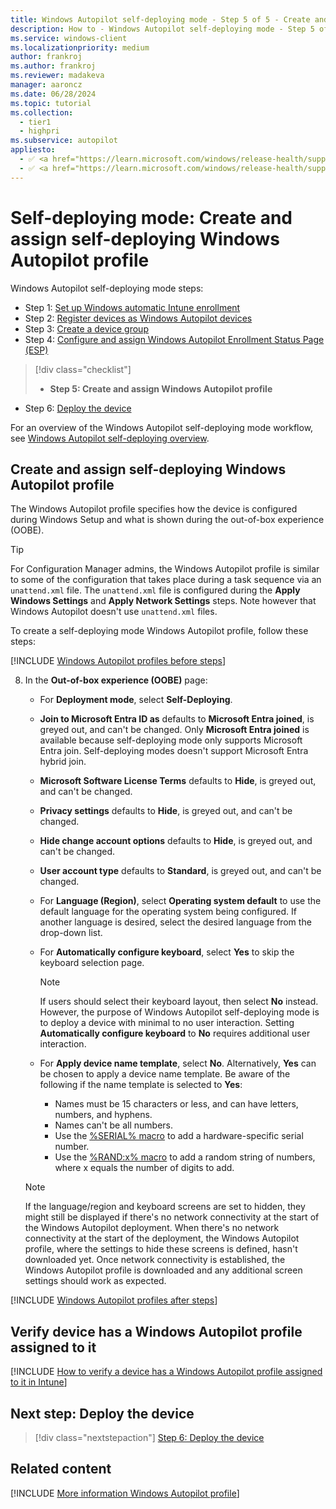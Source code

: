 ```yaml
---
title: Windows Autopilot self-deploying mode - Step 5 of 5 - Create and assign self-deploying mode Windows Autopilot profile
description: How to - Windows Autopilot self-deploying mode - Step 5 of 5 - Create and assign self-deploying mode Windows Autopilot profile.
ms.service: windows-client
ms.localizationpriority: medium
author: frankroj
ms.author: frankroj
ms.reviewer: madakeva
manager: aaroncz
ms.date: 06/28/2024
ms.topic: tutorial
ms.collection:
  - tier1
  - highpri
ms.subservice: autopilot
appliesto:
  - ✅ <a href="https://learn.microsoft.com/windows/release-health/supported-versions-windows-client" target="_blank">Windows 11</a>
  - ✅ <a href="https://learn.microsoft.com/windows/release-health/supported-versions-windows-client" target="_blank">Windows 10</a>
---
```


# Self-deploying mode: Create and assign self-deploying Windows Autopilot profile

Windows Autopilot self-deploying mode steps:

- Step 1: [Set up Windows automatic Intune enrollment](self-deploying-automatic-enrollment.md)
- Step 2: [Register devices as Windows Autopilot devices](self-deploying-register-device.md)
- Step 3: [Create a device group](self-deploying-device-group.md)
- Step 4: [Configure and assign Windows Autopilot Enrollment Status Page (ESP)](self-deploying-esp.md)

> [!div class="checklist"]
>
> - **Step 5: Create and assign Windows Autopilot profile**

- Step 6: [Deploy the device](self-deploying-deploy-device.md)

For an overview of the Windows Autopilot self-deploying mode workflow, see [Windows Autopilot self-deploying overview](self-deploying-workflow.md#workflow).

## Create and assign self-deploying Windows Autopilot profile

The Windows Autopilot profile specifies how the device is configured during Windows Setup and what is shown during the out-of-box experience (OOBE).

> [!TIP]
>
> For Configuration Manager admins, the Windows Autopilot profile is similar to some of the configuration that takes place during a task sequence via an `unattend.xml` file. The `unattend.xml` file is configured during the **Apply Windows Settings** and **Apply Network Settings** steps. Note however that Windows Autopilot doesn't use `unattend.xml` files.

To create a self-deploying mode Windows Autopilot profile, follow these steps:

[!INCLUDE [Windows Autopilot profiles before steps](../includes/autopilot-profile-steps-before.md)]

8. In the **Out-of-box experience (OOBE)** page:

      - For **Deployment mode**, select **Self-Deploying**.

      - **Join to Microsoft Entra ID as** defaults to **Microsoft Entra joined**, is greyed out, and can't be changed. Only **Microsoft Entra joined** is available because self-deploying mode only supports Microsoft Entra join. Self-deploying modes doesn't support Microsoft Entra hybrid join.

      - **Microsoft Software License Terms** defaults to **Hide**, is greyed out, and can't be changed.

      - **Privacy settings** defaults to **Hide**, is greyed out, and can't be changed.

      - **Hide change account options** defaults to **Hide**, is greyed out, and can't be changed.

      - **User account type**  defaults to **Standard**, is greyed out, and can't be changed.

      - For **Language (Region)**, select **Operating system default** to use the default language for the operating system being configured. If another language is desired, select the desired language from the drop-down list.

      - For **Automatically configure keyboard**, select **Yes** to skip the keyboard selection page.

        > [!NOTE]
        >
        > If users should select their keyboard layout, then select **No** instead. However, the purpose of Windows Autopilot self-deploying mode is to deploy a device with minimal to no user interaction. Setting **Automatically configure keyboard** to **No** requires additional user interaction.

      - For **Apply device name template**, select **No**. Alternatively, **Yes** can be chosen to apply a device name template. Be aware of the following if the name template is selected to **Yes**:

        - Names must be 15 characters or less, and can have letters, numbers, and hyphens.
        - Names can't be all numbers.
        - Use the [%SERIAL% macro](/windows/client-management/mdm/accounts-csp) to add a hardware-specific serial number.
        - Use the [%RAND:x% macro](/windows/client-management/mdm/accounts-csp) to add a random string of numbers, where x equals the number of digits to add.

      > [!NOTE]
      >
      > If the language/region and keyboard screens are set to hidden, they might still be displayed if there's no network connectivity at the start of the Windows Autopilot deployment. When there's no network connectivity at the start of the deployment, the Windows Autopilot profile, where the settings to hide these screens is defined, hasn't downloaded yet. Once network connectivity is established, the Windows Autopilot profile is downloaded and any additional screen settings should work as expected.

[!INCLUDE [Windows Autopilot profiles after steps](../includes/autopilot-profile-steps-after.md)]

## Verify device has a Windows Autopilot profile assigned to it

[!INCLUDE [How to verify a device has a Windows Autopilot profile assigned to it in Intune](../includes/verify-autopilot-profile-assignment.md)]

## Next step: Deploy the device

> [!div class="nextstepaction"]
> [Step 6: Deploy the device](self-deploying-deploy-device.md)

## Related content

[!INCLUDE [More information Windows Autopilot profile](../includes/more-info-autopilot-profile.md)]
